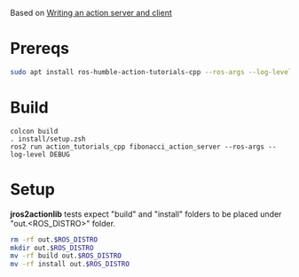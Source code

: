 Based on [Writing an action server and client](https://docs.ros.org/en/galactic/Tutorials/Actions/Writing-a-Cpp-Action-Server-Client.html)

# Prereqs

``` bash
sudo apt install ros-humble-action-tutorials-cpp --ros-args --log-level DEBUG
```

# Build

```
colcon build
. install/setup.zsh
ros2 run action_tutorials_cpp fibonacci_action_server --ros-args --log-level DEBUG
```

# Setup

**jros2actionlib** tests expect "build" and "install" folders to be placed under "out.<ROS_DISTRO>" folder.

``` bash
rm -rf out.$ROS_DISTRO
mkdir out.$ROS_DISTRO
mv -rf build out.$ROS_DISTRO
mv -rf install out.$ROS_DISTRO
```